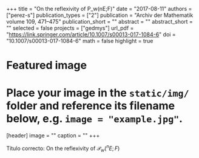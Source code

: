 +++
title = "On the reflexivity of P_w(nE;F)"
date = "2017-08-11"
authors = ["perez-s"]
publication_types = ["2"]
publication = "Archiv der Mathematik volume 109, 471–475"
publication_short = ""
abstract = ""
abstract_short = ""
selected = false
projects = ["gedmys"]
url_pdf = "https://link.springer.com/article/10.1007/s00013-017-1084-6"
doi = "10.1007/s00013-017-1084-6"
math = false
highlight = true
# Featured image
# Place your image in the `static/img/` folder and reference its filename below, e.g. `image = "example.jpg"`.
[header]
image = ""
caption = ""
+++

Título correcto: On the reflexivity of $\mathcal{P}_{w}(^{n}E;F)$


